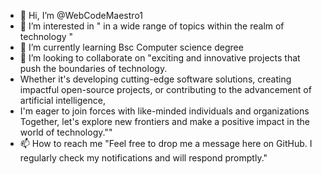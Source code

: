 - 👋 Hi, I’m @WebCodeMaestro1
- 👀 I’m interested in " in a wide range of topics within the realm of technology "
- 🌱 I’m currently learning Bsc Computer science degree
- 💞️ I’m looking to collaborate on "exciting and innovative projects that push the boundaries of technology.
- Whether it's developing cutting-edge software solutions, creating impactful open-source projects, or contributing to the advancement of artificial intelligence,
- I'm eager to join forces with like-minded individuals and organizations Together, let's explore new frontiers and make a positive impact in the world of technology.""
- 📫 How to reach me "Feel free to drop me a message here on GitHub. I regularly check my notifications and will respond promptly."

<!---
WebCodeMaestro1/WebCodeMaestro1 is a ✨ special ✨ repository because its `README.md` (this file) appears on your GitHub profile.
You can click the Preview link to take a look at your changes.
--->
